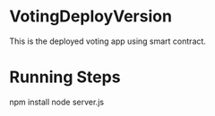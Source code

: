 # VotingDeployVersion
This is the deployed voting app using smart contract.

# Running Steps
npm install
node server.js
